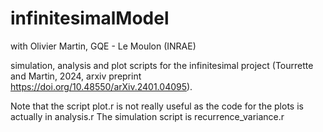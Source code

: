 # infinitesimalModel

with Olivier Martin, GQE - Le Moulon (INRAE)

simulation, analysis and plot scripts for the infinitesimal project (Tourrette and Martin, 2024, arxiv preprint  	
https://doi.org/10.48550/arXiv.2401.04095).







Note that the script plot.r is not really useful as the code for the plots is actually in analysis.r
The simulation script is recurrence_variance.r
